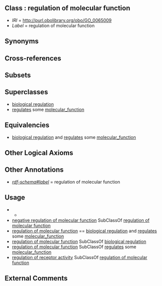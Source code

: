 
## Class : regulation of molecular function

 * *IRI* = http://purl.obolibrary.org/obo/GO_0065009
 * *Label* = regulation of molecular function

## Synonyms


## Cross-references


## Subsets


## Superclasses

 * [biological regulation](../../GO/07/GO_0065007.md)
 * [regulates](../../RO/11/RO_0002211.md) some [molecular_function](../../GO/74/GO_0003674.md)

## Equivalencies

 * [biological regulation](../../GO/07/GO_0065007.md) and [regulates](../../RO/11/RO_0002211.md) some [molecular_function](../../GO/74/GO_0003674.md)

## Other Logical Axioms


## Other Annotations

 * *[rdf-schema#label](../../el/rdf-schema#label.md)* = regulation of molecular function

## Usage

 * -
 * [negative regulation of molecular function](../../GO/92/GO_0044092.md) SubClassOf [regulation of molecular function](../../GO/09/GO_0065009.md)
 * [regulation of molecular function](../../GO/09/GO_0065009.md) == [biological regulation](../../GO/07/GO_0065007.md) and [regulates](../../RO/11/RO_0002211.md) some [molecular_function](../../GO/74/GO_0003674.md)
 * [regulation of molecular function](../../GO/09/GO_0065009.md) SubClassOf [biological regulation](../../GO/07/GO_0065007.md)
 * [regulation of molecular function](../../GO/09/GO_0065009.md) SubClassOf [regulates](../../RO/11/RO_0002211.md) some [molecular_function](../../GO/74/GO_0003674.md)
 * [regulation of receptor activity](../../GO/69/GO_0010469.md) SubClassOf [regulation of molecular function](../../GO/09/GO_0065009.md)

## External Comments

